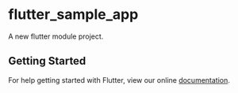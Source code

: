 # flutter_sample_app

A new flutter module project.

## Getting Started

For help getting started with Flutter, view our online
[documentation](https://flutter.io/).
